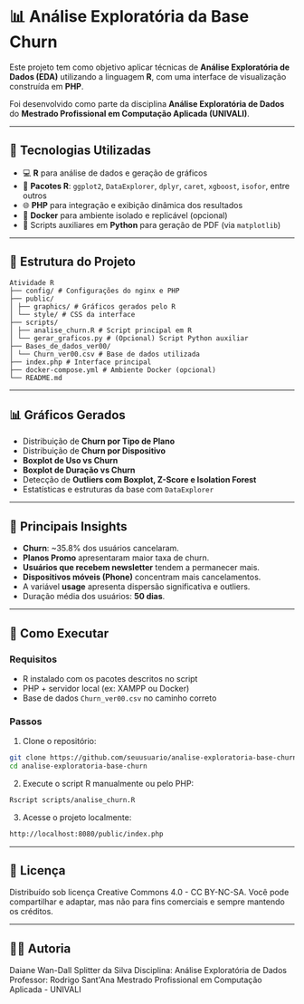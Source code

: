 # 📊 Análise Exploratória da Base Churn

Este projeto tem como objetivo aplicar técnicas de **Análise Exploratória de Dados (EDA)** utilizando a linguagem **R**, com uma interface de visualização construída em **PHP**.

Foi desenvolvido como parte da disciplina **Análise Exploratória de Dados** do **Mestrado Profissional em Computação Aplicada (UNIVALI)**.

---

## 🧪 Tecnologias Utilizadas

- 💻 **R** para análise de dados e geração de gráficos
- 🧩 **Pacotes R**: `ggplot2`, `DataExplorer`, `dplyr`, `caret`, `xgboost`, `isofor`, entre outros
- 🌐 **PHP** para integração e exibição dinâmica dos resultados
- 🐳 **Docker** para ambiente isolado e replicável (opcional)
- 🐍 Scripts auxiliares em **Python** para geração de PDF (via `matplotlib`)

---

## 📁 Estrutura do Projeto
```plaintext
Atividade R
├── config/ # Configurações do nginx e PHP 
├── public/
│ ├── graphics/ # Gráficos gerados pelo R
│ └── style/ # CSS da interface
├── scripts/ 
│ ├── analise_churn.R # Script principal em R
│ └── gerar_graficos.py # (Opcional) Script Python auxiliar
├── Bases_de_dados_ver00/ 
│ └── Churn_ver00.csv # Base de dados utilizada
├── index.php # Interface principal
├── docker-compose.yml # Ambiente Docker (opcional)
└── README.md
```

---

## 📊 Gráficos Gerados

- Distribuição de **Churn por Tipo de Plano**
- Distribuição de **Churn por Dispositivo**
- **Boxplot de Uso vs Churn**
- **Boxplot de Duração vs Churn**
- Detecção de **Outliers com Boxplot, Z-Score e Isolation Forest**
- Estatísticas e estruturas da base com `DataExplorer`

---

## 🔎 Principais Insights

- **Churn**: ~35.8% dos usuários cancelaram.
- **Planos Promo** apresentaram maior taxa de churn.
- **Usuários que recebem newsletter** tendem a permanecer mais.
- **Dispositivos móveis (Phone)** concentram mais cancelamentos.
- A variável **usage** apresenta dispersão significativa e outliers.
- Duração média dos usuários: **50 dias**.

---

## 🚀 Como Executar

### Requisitos

- R instalado com os pacotes descritos no script
- PHP + servidor local (ex: XAMPP ou Docker)
- Base de dados `Churn_ver00.csv` no caminho correto

### Passos

1. Clone o repositório:

```bash
git clone https://github.com/seuusuario/analise-exploratoria-base-churn.git
cd analise-exploratoria-base-churn
```

2. Execute o script R manualmente ou pelo PHP:

```bash
Rscript scripts/analise_churn.R
```

3. Acesse o projeto localmente:

```bash
http://localhost:8080/public/index.php
```

---

## 📄 Licença
Distribuído sob licença Creative Commons 4.0 - CC BY-NC-SA.
Você pode compartilhar e adaptar, mas não para fins comerciais e sempre mantendo os créditos.

---

## 👩‍💻 Autoria
Daiane Wan-Dall Splitter da Silva
Disciplina: Análise Exploratória de Dados
Professor: Rodrigo Sant'Ana
Mestrado Profissional em Computação Aplicada - UNIVALI

